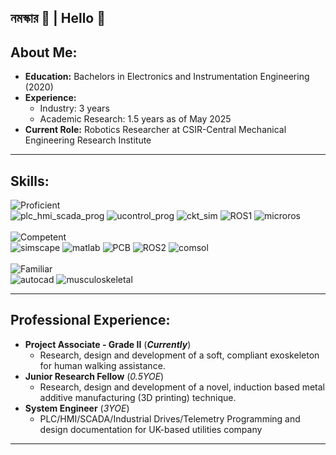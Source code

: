 ## নমস্কার :pray: | Hello :raising_hand:

## About Me:
- **Education:** Bachelors in Electronics and Instrumentation Engineering (2020)
- **Experience:**
  - Industry: 3 years
  - Academic Research: 1.5 years as of May 2025
- **Current Role:** Robotics Researcher at CSIR-Central Mechanical Engineering Research Institute

---
## Skills: </br>
  ![Proficient](https://img.shields.io/badge/Proficient-green)</br>
  ![plc_hmi_scada_prog](https://img.shields.io/badge/PLC_HMI_SCADA_Programming_(IEC61131)-lightgreen)
  ![ucontrol_prog](https://img.shields.io/badge/Microcontroller_Programming-lightgreen)
  ![ckt_sim](https://img.shields.io/badge/Circuit_Simulation-lightgreen)
  ![ROS1](https://img.shields.io/badge/ROS1-lightgreen)
  ![microros](https://img.shields.io/badge/microros-lightgreen)
  </br></br>
  ![Competent](https://img.shields.io/badge/Competent-yellow)</br>
  ![simscape](https://img.shields.io/badge/Simscape_Electrical-lightyellow)
  ![matlab](https://img.shields.io/badge/MATLAB-lightyellow)
  ![PCB](https://img.shields.io/badge/PCB_Design-lightyellow)
  ![ROS2](https://img.shields.io/badge/ROS2-lightyellow)
  ![comsol](https://img.shields.io/badge/COMSOL_Multiphysics-lightyellow)
  </br></br>
  ![Familiar](https://img.shields.io/badge/Familiar-red)</br>
  ![autocad](https://img.shields.io/badge/Autocad-pink)
  ![musculoskeletal](https://img.shields.io/badge/Musculoskeletal_Modelling-pink)

---

## Professional Experience:
  - **Project Associate - Grade II** (_**Currently**_)
    - Research, design and development of a soft, compliant exoskeleton for human walking assistance.
  - **Junior Research Fellow** (_0.5YOE_)
    - Research, design and development of a novel, induction based metal additive manufacturing (3D printing) technique.
  - **System Engineer** (_3YOE_)
    - PLC/HMI/SCADA/Industrial Drives/Telemetry Programming and design documentation for UK-based utilities company

---
